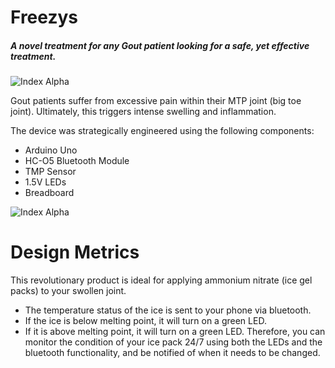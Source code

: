# Freezys

##### A novel treatment for any Gout patient looking for a safe, yet effective treatment. 

![Index Alpha](https://github.com/seeamislam/Arduino/blob/master/DWG.png)

Gout patients suffer from excessive pain within their MTP joint (big toe joint). Ultimately, this triggers intense swelling and inflammation. 

The device was strategically engineered using the following components: 
- Arduino Uno
- HC-O5 Bluetooth Module
- TMP Sensor
- 1.5V LEDs
- Breadboard

![Index Alpha](https://github.com/seeamislam/Arduino/blob/master/Render%201.png)

# Design Metrics

This revolutionary product is ideal for applying ammonium nitrate (ice gel packs) to your swollen joint. 
- The temperature status of the ice is sent to your phone via bluetooth.
- If the ice is below melting point, it will turn on a green LED. 
- If it is above melting point, it will turn on a green LED. 
Therefore, you can monitor the condition of your ice pack 24/7 using both the LEDs and the bluetooth functionality, and be notified of when it needs to be changed. 
